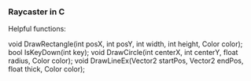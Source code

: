 ### Raycaster in C

Helpful functions:

void DrawRectangle(int posX, int posY, int width, int height, Color color);    
bool IsKeyDown(int key);
void DrawCircle(int centerX, int centerY, float radius, Color color);
void DrawLineEx(Vector2 startPos, Vector2 endPos, float thick, Color color);          
